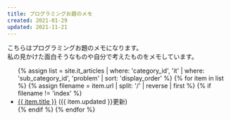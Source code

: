 ```yaml
---
title: プログラミングお題のメモ
created: 2021-01-29
updated: 2021-11-21
---
```

こちらはプログラミングお題のメモになります。  
私の見かけた面白そうなものや自分で考えたものをメモしています。

<ul>
    {% assign list = site.it_articles  | where: 'category_id', 'it'
                                       | where: 'sub_category_id', 'problem'
                                       | sort: 'display_order' %}
    {% for item in list %}
        {% assign filename = item.url | split: '/' | reverse | first %}
        {% if filename != 'index' %}
            <li><a href="{{ item.url }}">{{ item.title }}</a> ({{ item.updated }}更新)</li>
        {% endif %}
    {% endfor %}
</ul>
